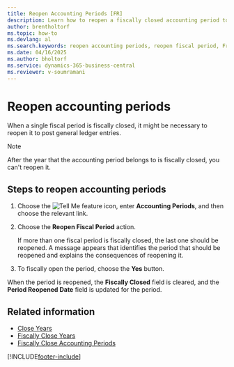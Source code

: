 ```yaml
---
title: Reopen Accounting Periods [FR]
description: Learn how to reopen a fiscally closed accounting period to post general ledger entries in the French version of Business Central.
author: brentholtorf
ms.topic: how-to
ms.devlang: al
ms.search.keywords: reopen accounting periods, reopen fiscal period, French version
ms.date: 04/16/2025
ms.author: bholtorf
ms.service: dynamics-365-business-central
ms.reviewer: v-soumramani
---
```


# Reopen accounting periods

When a single fiscal period is fiscally closed, it might be necessary to reopen it to post general ledger entries.  

> [!NOTE]  
> After the year that the accounting period belongs to is fiscally closed, you can't reopen it.  

## Steps to reopen accounting periods  

1. Choose the ![Tell Me feature](../../media/ui-search/search_small.png "Tell me what you want to do") icon, enter **Accounting Periods**, and then choose the relevant link.  
1. Choose the **Reopen Fiscal Period** action.  

   If more than one fiscal period is fiscally closed, the last one should be reopened. A message appears that identifies the period that should be reopened and explains the consequences of reopening it.  

1. To fiscally open the period, choose the **Yes** button.  

When the period is reopened, the **Fiscally Closed** field is cleared, and the **Period Reopened Date** field is updated for the period.  

## Related information

- [Close Years](how-to-close-years.md)
- [Fiscally Close Years](how-to-fiscally-close-years.md)
- [Fiscally Close Accounting Periods](how-to-fiscally-close-accounting-periods.md)

[!INCLUDE[footer-include](../../includes/footer-banner.md)]
